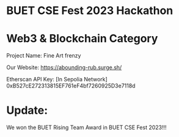 # BUET CSE Fest 2023 Hackathon
# Web3 & Blockchain Category

Project Name: Fine Art frenzy

Our Website:
https://abounding-rub.surge.sh/

Etherscan API Key: [In Sepolia Network]
0xB527cE272313815EF761eF4bf7260925D3e7118d

# Update:
We won the BUET Rising Team Award in BUET CSE Fest 2023!!!
